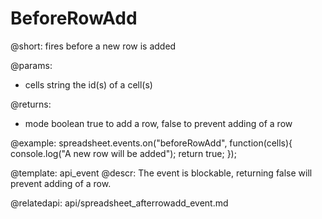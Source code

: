 BeforeRowAdd
=============

@short: fires before a new row is added
	
@params:
- cells		string		the id(s) of a cell(s)

@returns:
- mode		boolean		true to add a row, false to prevent adding of a row

@example:
spreadsheet.events.on("beforeRowAdd", function(cells){
	console.log("A new row will be added");
    return true;
});


@template:	api_event
@descr:
The event is blockable, returning false will prevent adding of a row.


@relatedapi:
api/spreadsheet_afterrowadd_event.md

